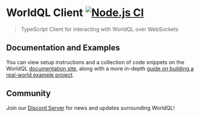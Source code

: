 # WorldQL Client [![Node.js CI](https://github.com/WorldQL/client-typescript/actions/workflows/ci.yml/badge.svg)](https://github.com/WorldQL/client-typescript/actions/workflows/ci.yml)
> TypeScript Client for interacting with WorldQL over WebSockets

## Documentation and Examples
You can view setup instructions and a collection of code snippets on the WorldQL [documentation site](https://docs.worldql.com/client-libraries/typescript), along with a more in-depth [guide on building a real-world example project](https://docs.worldql.com/example-projects/chat-room).

## Community
Join our [Discord Server](https://discord.gg/tDZkXQPzEw) for news and updates surrounding WorldQL!
